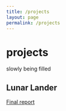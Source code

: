 ```yaml
---
title: /projects
layout: page
permalink: /projects
---
```


# projects

slowly being filled

## Lunar Lander
[Final report](https://wesleyliao.github.io/docs/rl_project2.pdf)